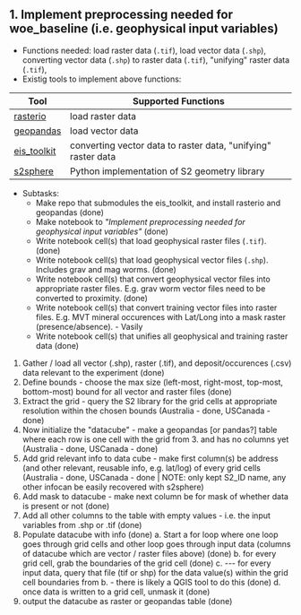 ## 1. Implement preprocessing needed for woe_baseline (i.e. geophysical input variables)
- Functions needed: load raster data (`.tif`), load vector data (`.shp`), converting vector data (`.shp`) to raster data (`.tif`), "unifying" raster data (`.tif`),
- Existig tools to implement above functions:

| Tool | Supported Functions                                           |
|------|---------------------------------------------------------------|
| [rasterio](https://rasterio.readthedocs.io/en/stable/) | load raster data |
| [geopandas](https://geopandas.org/en/stable/getting_started/introduction.html#) | load vector data |
| [eis_toolkit](https://github.com/GispoCoding/eis_toolkit/tree/master) | converting vector data to raster data, "unifying" raster data |
| [s2sphere](https://s2sphere.readthedocs.io/en/latest/index.html) | Python implementation of S2 geometry library |
- Subtasks:
    - Make repo that submodules the eis_toolkit, and install rasterio and geopandas (done)
    - Make notebook to *"Implement preprocessing needed for geophysical input variables"* (done)
    - Write notebook cell(s) that load geophysical raster files (`.tif`). (done)
    - Write notebook cell(s) that load geophysical vector files (`.shp`). Includes grav and mag worms. (done)
    - Write notebook cell(s) that convert geophysical vector files into appropriate raster files. E.g. grav worm vector files need to be converted to proximity. (done)
    - Write notebook cell(s) that convert training vector files into raster files. E.g. MVT mineral occurences with Lat/Long into a mask raster (presence/absence). - Vasily
    - Write notebook cell(s) that unifies all geophysical and training raster data (done)
    

1. Gather / load all vector (.shp), raster (.tif), and deposit/occurences (.csv) data relevant to the experiment (done)
2. Define bounds - choose the max size (left-most, right-most, top-most, bottom-most) bound for all vector and raster files (done)
3. Extract the grid - query the S2 library for the grid cells at appropriate resolution within the chosen bounds (Australia - done, USCanada - done)
4. Now initialize the "datacube" - make a geopandas [or pandas?] table where each row is one cell with the grid from 3. and has no columns yet (Australia - done, USCanada - done)
5. Add grid relevant info to data cube - make first column(s) be address (and other relevant, reusable info, e.g. lat/log) of every grid cells (Australia - done, USCanada - done | NOTE: only kept S2_ID name, any other infocan be easily recovered with s2sphere)
6. Add mask to datacube - make next column be for mask of whether data is present or not (done)
7. Add all other columns to the table with empty values - i.e. the input variables from .shp or .tif (done)
8. Populate datacube with info (done)
   a. Start a for loop where one loop goes through grid cells and other loop goes through input data (columns of datacube which are vector / raster files above) (done)
   b. for every grid cell, grab the boundaries of the grid cell (done)
   c. --- for every input data, query that file (tif or shp) for the data value(s) within the grid cell boundaries from b. - there is likely a QGIS tool to do this (done)
   d. once data is written to a grid cell, unmask it (done)
9. output the datacube as raster or geopandas table (done)
